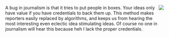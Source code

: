 <img src="http://scripting.com/images/2020/05/02/lbj.png" border="0" align="right">A bug in journalism is that it tries to put people in boxes. Your ideas only have value if you have credentials to back them up. This method makes reporters easily replaced by algorithms, and keeps us from hearing the most interesting  even eclectic idea stimulating ideas. Of course no one in journalism will hear this because heh I lack the proper credentials. 
